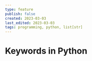 ```yaml
---
type: feature
publish: false
created: 2023-03-03
last_edited: 2023-03-03
tags: programming, python, list[str]
---
```

# Keywords in Python